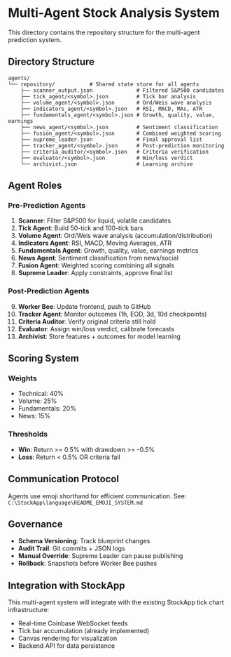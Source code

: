 # Multi-Agent Stock Analysis System

This directory contains the repository structure for the multi-agent prediction system.

## Directory Structure

```
agents/
└── repository/           # Shared state store for all agents
    ├── scanner_output.json              # Filtered S&P500 candidates
    ├── tick_agent/<symbol>.json         # Tick bar analysis
    ├── volume_agent/<symbol>.json       # Ord/Weis wave analysis
    ├── indicators_agent/<symbol>.json   # RSI, MACD, MAs, ATR
    ├── fundamentals_agent/<symbol>.json # Growth, quality, value, earnings
    ├── news_agent/<symbol>.json         # Sentiment classification
    ├── fusion_agent/<symbol>.json       # Combined weighted scoring
    ├── supreme_leader.json              # Final approval list
    ├── tracker_agent/<symbol>.json      # Post-prediction monitoring
    ├── criteria_auditor/<symbol>.json   # Criteria verification
    ├── evaluator/<symbol>.json          # Win/loss verdict
    └── archivist.json                   # Learning archive
```

## Agent Roles

### Pre-Prediction Agents
1. **Scanner**: Filter S&P500 for liquid, volatile candidates
2. **Tick Agent**: Build 50-tick and 100-tick bars
3. **Volume Agent**: Ord/Weis wave analysis (accumulation/distribution)
4. **Indicators Agent**: RSI, MACD, Moving Averages, ATR
5. **Fundamentals Agent**: Growth, quality, value, earnings metrics
6. **News Agent**: Sentiment classification from news/social
7. **Fusion Agent**: Weighted scoring combining all signals
8. **Supreme Leader**: Apply constraints, approve final list

### Post-Prediction Agents
9. **Worker Bee**: Update frontend, push to GitHub
10. **Tracker Agent**: Monitor outcomes (1h, EOD, 3d, 10d checkpoints)
11. **Criteria Auditor**: Verify original criteria still hold
12. **Evaluator**: Assign win/loss verdict, calibrate forecasts
13. **Archivist**: Store features + outcomes for model learning

## Scoring System

### Weights
- Technical: 40%
- Volume: 25%
- Fundamentals: 20%
- News: 15%

### Thresholds
- **Win**: Return >= 0.5% with drawdown >= -0.5%
- **Loss**: Return < 0.5% OR criteria fail

## Communication Protocol

Agents use emoji shorthand for efficient communication.
See: `C:\StockApp\language\README_EMOJI_SYSTEM.md`

## Governance

- **Schema Versioning**: Track blueprint changes
- **Audit Trail**: Git commits + JSON logs
- **Manual Override**: Supreme Leader can pause publishing
- **Rollback**: Snapshots before Worker Bee pushes

## Integration with StockApp

This multi-agent system will integrate with the existing StockApp tick chart infrastructure:
- Real-time Coinbase WebSocket feeds
- Tick bar accumulation (already implemented)
- Canvas rendering for visualization
- Backend API for data persistence
